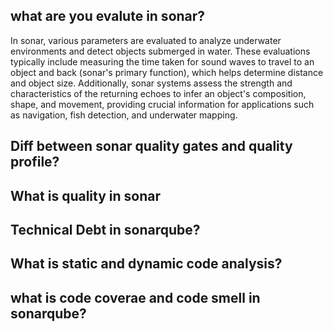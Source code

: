## what are you evalute in sonar?
In sonar, various parameters are evaluated to analyze underwater environments and detect objects submerged in water. These evaluations typically include measuring the time taken for sound waves to travel to an object and back (sonar's primary function), which helps determine distance and object size. Additionally, sonar systems assess the strength and characteristics of the returning echoes to infer an object's composition, shape, and movement, providing crucial information for applications such as navigation, fish detection, and underwater mapping.

## Diff between sonar quality gates and quality profile?

## What is quality in sonar

## Technical Debt in sonarqube?

## What is static and dynamic code analysis?

## what is code coverae and code smell in sonarqube?
